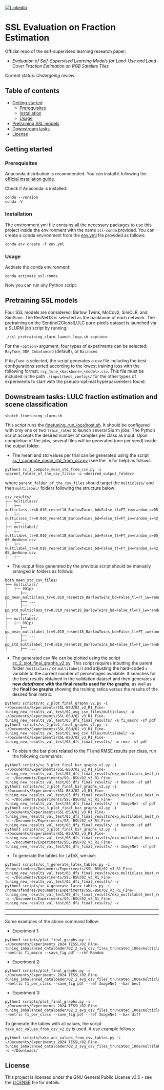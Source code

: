 <!-- PROJECT SHIELDS -->
<!--
*** I'm using markdown "reference style" links for readability.
*** Reference links are enclosed in brackets [ ] instead of parentheses ( ).
*** See the bottom of this document for the declaration of the reference variables
*** for contributors-url, forks-url, etc. This is an optional, concise syntax you may use.
*** https://www.markdownguide.org/basic-syntax/#reference-style-links
-->
[![LinkedIn][linkedin-shield]][linkedin-url]

# SSL Evaluation on Fraction Estimation
Official repo of the self-supervised learning research paper:<br>
* <i>Evaluation of Self-Supervised Learning Models for Land-Use and Land-Cover Fraction Estimation on RGB Satellite Tiles</i>

Current status: <i>Undergoing review</i>.

## Table of contents
* [Getting started](#getting-started)
  * [Prerequisites](#prerequisites)
  * [Installation](#installation)
  * [Usage](#usage)
* [Pretraining SSL models](#pretraining-ssl-models)
* [Downstream tasks](#downstream-tasks-lulc-fraction-estimation-and-scene-classification)
* [License](#license)

## Getting started

### Prerequisites
Anaconda distribution is recommended. You can install it following the [official installation guide](https://docs.anaconda.com/anaconda/install/linux/).

Check if Anaconda is installed:
```
conda --version
conda -V
```

### Installation
The environment.yml file contains all the necessary packages to use this project inside the environment with the name `ssl-conda` provided. You can create a conda environment from the [env.yml](env.yml) file provided as follows:
```
conda env create -f env.yml
```

### Usage
Activate the conda environment:
```
conda activate ssl-conda
```

Now you can run any Python script.

## Pretraining SSL models
Four SSL models are considered: Barlow Twins, MoCov2, SimCLR, and SimSiam. The ResNet18 is selected as the backbone of each network. The pretraining on the Sentinel2GlobalLULC pure-pixels dataset is launched via a SLURM job script by running:
```
./ssl_pretraining_slurm_launch_loop.sh <option>
```
For the `<option>` argument, four types of experiments can be selected: `RayTune`, `DDP`, `Imbalanced` (default), or `Balanced`.

If `RayTune` is selected, the script generates a csv file including the best configurations sorted according to the lowest training loss with the following format: `ray_tune_<backbone>_<model>.csv`. This file must be included in the path `./input/best_configs/` for the other types of experiments to start with the pseudo-optimal hyperparameters found.

## Downstream tasks: LULC fraction estimation and scene classification
```
sbatch finetuning_slurm.sh
```

This script runs the [finetuning_run_localhost.sh](finetuning_run_localhost.sh). It should be configured with only one or two `train_rates` to launch several Slurm jobs. The Python script accepts the desired number of samples per class as input. Upon completion of the jobs, several files will be generated (one per seed) inside the output folder.

* The mean and std values per trial can be generated using the script [sc_1_compute_mean_std_from_csv.py](scripts/sc_1_compute_mean_std_from_csv.py) (see the `-h` for help) as follows:
```
python3 sc_1_compute_mean_std_from_csv.py -i <parent_folder_of_the_csv_files> -o <desired_output_folder>
```
where `parent_folder_of_the_csv_files` should target the `multiclass/` and then `multilabel/` folders following the structure below:
```
csv_results/
├── multiclass/
│   ├── multiclass_tr=0.010_resnet18_BarlowTwins_bd=False_tl=FT_iw=random_s=05_lr=0.001_m=0.9_wd=0.0_do=None.csv
│   ├── multiclass_tr=0.010_resnet18_BarlowTwins_bd=False_tl=FT_iw=random_s=42_lr=0.001_m=0.9_wd=0.0_do=None.csv
│   ├── ...
├── multilabel/
│   ├── multilabel_tr=0.010_resnet18_BarlowTwins_bd=False_tl=FT_iw=random_s=05_lr=0.01_m=0.9_wd=1e-05_do=None.csv
│   ├── multilabel_tr=0.010_resnet18_BarlowTwins_bd=False_tl=FT_iw=random_s=42_lr=0.01_m=0.9_wd=1e-05_do=None.csv
│   ├── ...
```

* The output files generated by the previous script should be manually arranged in folders as follows:
```
both_mean_std_csv_files/
├── multiclass/
│   ├── 001p/
│      ├── pp_mean_multiclass_tr=0.010_resnet18_BarlowTwins_bd=False_tl=FT_iw=random.csv
│      ├── ...
│      ├── pp_std_multiclass_tr=0.010_resnet18_BarlowTwins_bd=False_tl=FT_iw=random.csv
│      ├── ...
├── multilabel/
│   ├── 001p/
│      ├── pp_mean_multilabel_tr=0.010_resnet18_BarlowTwins_bd=False_tl=FT_iw=random.csv
│      ├── ...
│      ├── pp_std_multilabel_tr=0.010_resnet18_BarlowTwins_bd=False_tl=FT_iw=random.csv
│      ├── ...
```

* The generated csv file can be plotted using the script [sc_2_plot_final_graphs_v2.py](scripts/sc_2_plot_final_graphs_v2.py). This script requires inputting the parent folder (`multiclass/` or `multilabel/`) and adjusting the hard-coded `x` variable to the current number of percentages available. It searches for the best results obtained in the validation dataset and then generates a **new *dataframe* with the final results used for the graphs**, as well as the **final line graphs** showing the training ratios versus the results of the desired final metric:
```
python3 scripts/sc_2_plot_final_graphs_v2.py -i ~/Documents/Experiments/SSL-BSU/02_v3_R1_Fine-tuning_new_results_val_test/02_avg_csv_files/multiclass/ -o ~/Documents/Experiments/SSL-BSU/02_v3_R1_Fine-tuning_new_results_val_test/03_dfs_final_results/ -m f1_macro -sf pdf
python3 scripts/sc_2_plot_final_graphs_v2.py -i ~/Documents/Experiments/SSL-BSU/02_v3_R1_Fine-tuning_new_results_val_test/02_avg_csv_files/multilabel/ -o ~/Documents/Experiments/SSL-BSU/02_v3_R1_Fine-tuning_new_results_val_test/03_dfs_final_results/ -m rmse -sf pdf
```

* To obtain the bar plots related to the F1 and RMSE results per class, run the following commands:
```
python3 scripts/sc_3_plot_final_bar_graphs_v2.py -i ~/Documents/Experiments/SSL-BSU/02_v3_R1_Fine-tuning_new_results_val_test/03_dfs_final_results/exp_multiclass_best_results_means.csv -o ~/Documents/Experiments/SSL-BSU/02_v3_R1_Fine-tuning_new_results_val_test/03_dfs_final_results/ -r Random -sf pdf
python3 scripts/sc_3_plot_final_bar_graphs_v2.py -i ~/Documents/Experiments/SSL-BSU/02_v3_R1_Fine-tuning_new_results_val_test/03_dfs_final_results/exp_multiclass_best_results_means.csv -o ~/Documents/Experiments/SSL-BSU/02_v3_R1_Fine-tuning_new_results_val_test/03_dfs_final_results/ -r ImageNet -sf pdf
python3 scripts/sc_3_plot_final_bar_graphs_v2.py -i ~/Documents/Experiments/SSL-BSU/02_v3_R1_Fine-tuning_new_results_val_test/03_dfs_final_results/exp_multilabel_best_results_means.csv -o ~/Documents/Experiments/SSL-BSU/02_v3_R1_Fine-tuning_new_results_val_test/03_dfs_final_results/ -r Random -sf pdf
python3 scripts/sc_3_plot_final_bar_graphs_v2.py -i ~/Documents/Experiments/SSL-BSU/02_v3_R1_Fine-tuning_new_results_val_test/03_dfs_final_results/exp_multilabel_best_results_means.csv -o ~/Documents/Experiments/SSL-BSU/02_v3_R1_Fine-tuning_new_results_val_test/03_dfs_final_results/ -r ImageNet -sf pdf
```

* To generate the tables for LaTeX, we use:
```
python3 scripts/sc_4_generate_latex_tables.py -i /home/sfandres/Documents/Experiments/SSL-BSU/02_v3_R1_Fine-tuning_new_results_val_test/03_dfs_final_results/exp_multiclass_best_results_means.csv -o ~/Documents/Experiments/SSL-BSU/02_v3_R1_Fine-tuning_new_results_val_test/03_dfs_final_results/ -v
python3 scripts/sc_4_generate_latex_tables.py -i /home/sfandres/Documents/Experiments/SSL-BSU/02_v3_R1_Fine-tuning_new_results_val_test/03_dfs_final_results/exp_multilabel_best_results_means.csv -o ~/Documents/Experiments/SSL-BSU/02_v3_R1_Fine-tuning_new_results_val_test/03_dfs_final_results/ -v
```




---
---




Some examples of the above command follow:
* Experiment 1:
```
python3 scripts/plot_final_graphs.py -i ~/Documents/Experiments_2024_TESSL/02_Fine-tuning_imbalanced_dataloader/02_2_avg_csv_files_truncated_100e/multiclass/ --metric f1_macro --save_fig pdf --ref Random
```
* Experiment 2:
```
python3 scripts/plot_final_graphs.py -i ~/Documents/Experiments_2024_TESSL/02_Fine-tuning_imbalanced_dataloader/02_2_avg_csv_files_truncated_100e/multiclass/ --metric f1_per_class --save_fig pdf --ref ImageNet --bar best
```
* Experiment 3:
```
python3 scripts/plot_final_graphs.py -i ~/Documents/Experiments_2024_TESSL/02_Fine-tuning_imbalanced_dataloader/02_2_avg_csv_files_truncated_100e/multiclass/ --metric f1_per_class --save_fig pdf --ref ImageNet --bar diff
```

To generate the tables with all values, the script `take_acc_values_from_csv_v2.py` is used. A use example follows:
```
python3 scripts/take_acc_values_from_csv_tables.py -i ~/Documents/Experiments_2024_TESSL/02_Fine-tuning_imbalanced_dataloader/02_2_avg_csv_files_truncated_100e/multilabel/ -o ~/Downloads/
```

## License
This project is licensed under the GNU General Public License v3.0 - see the [LICENSE](LICENSE) file for details.

<!-- MARKDOWN LINKS & IMAGES -->
<!-- https://www.markdownguide.org/basic-syntax/#reference-style-links -->
[linkedin-shield]: https://img.shields.io/badge/LinkedIn-0077B5?style=for-the-badge&logo=linkedin&logoColor=white
[linkedin-url]: https://linkedin.com/in/sfandres
